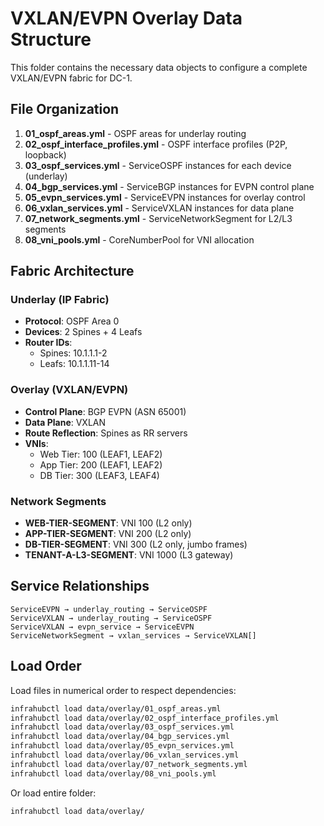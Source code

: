 # VXLAN/EVPN Overlay Data Structure

This folder contains the necessary data objects to configure a complete VXLAN/EVPN fabric for DC-1.

## File Organization

1. **01_ospf_areas.yml** - OSPF areas for underlay routing
2. **02_ospf_interface_profiles.yml** - OSPF interface profiles (P2P, loopback)
3. **03_ospf_services.yml** - ServiceOSPF instances for each device (underlay)
4. **04_bgp_services.yml** - ServiceBGP instances for EVPN control plane
5. **05_evpn_services.yml** - ServiceEVPN instances for overlay control
6. **06_vxlan_services.yml** - ServiceVXLAN instances for data plane
7. **07_network_segments.yml** - ServiceNetworkSegment for L2/L3 segments
8. **08_vni_pools.yml** - CoreNumberPool for VNI allocation

## Fabric Architecture

### Underlay (IP Fabric)
- **Protocol**: OSPF Area 0
- **Devices**: 2 Spines + 4 Leafs
- **Router IDs**:
  - Spines: 10.1.1.1-2
  - Leafs: 10.1.1.11-14

### Overlay (VXLAN/EVPN)
- **Control Plane**: BGP EVPN (ASN 65001)
- **Data Plane**: VXLAN
- **Route Reflection**: Spines as RR servers
- **VNIs**:
  - Web Tier: 100 (LEAF1, LEAF2)
  - App Tier: 200 (LEAF1, LEAF2)
  - DB Tier: 300 (LEAF3, LEAF4)

### Network Segments
- **WEB-TIER-SEGMENT**: VNI 100 (L2 only)
- **APP-TIER-SEGMENT**: VNI 200 (L2 only)
- **DB-TIER-SEGMENT**: VNI 300 (L2 only, jumbo frames)
- **TENANT-A-L3-SEGMENT**: VNI 1000 (L3 gateway)

## Service Relationships

```
ServiceEVPN → underlay_routing → ServiceOSPF
ServiceVXLAN → underlay_routing → ServiceOSPF
ServiceVXLAN → evpn_service → ServiceEVPN
ServiceNetworkSegment → vxlan_services → ServiceVXLAN[]
```

## Load Order

Load files in numerical order to respect dependencies:
```bash
infrahubctl load data/overlay/01_ospf_areas.yml
infrahubctl load data/overlay/02_ospf_interface_profiles.yml
infrahubctl load data/overlay/03_ospf_services.yml
infrahubctl load data/overlay/04_bgp_services.yml
infrahubctl load data/overlay/05_evpn_services.yml
infrahubctl load data/overlay/06_vxlan_services.yml
infrahubctl load data/overlay/07_network_segments.yml
infrahubctl load data/overlay/08_vni_pools.yml
```

Or load entire folder:
```bash
infrahubctl load data/overlay/
```
